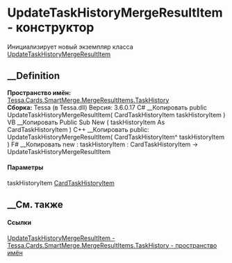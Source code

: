 # UpdateTaskHistoryMergeResultItem - конструктор
Инициализирует новый экземпляр класса
[UpdateTaskHistoryMergeResultItem](T_Tessa_Cards_SmartMerge_MergeResultItems_TaskHistory_UpdateTaskHistoryMergeResultItem.htm)
##  __Definition
 **Пространство имён:**
[Tessa.Cards.SmartMerge.MergeResultItems.TaskHistory](N_Tessa_Cards_SmartMerge_MergeResultItems_TaskHistory.htm)  
 **Сборка:** Tessa (в Tessa.dll) Версия: 3.6.0.17
C# __Копировать
     public UpdateTaskHistoryMergeResultItem(
    	CardTaskHistoryItem taskHistoryItem
    )
VB __Копировать
     Public Sub New ( 
    	taskHistoryItem As CardTaskHistoryItem
    )
C++ __Копировать
     public:
    UpdateTaskHistoryMergeResultItem(
    	CardTaskHistoryItem^ taskHistoryItem
    )
F# __Копировать
     new : 
            taskHistoryItem : CardTaskHistoryItem -> UpdateTaskHistoryMergeResultItem
#### Параметры
taskHistoryItem [CardTaskHistoryItem](T_Tessa_Cards_CardTaskHistoryItem.htm)
## __См. также
#### Ссылки
[UpdateTaskHistoryMergeResultItem -
](T_Tessa_Cards_SmartMerge_MergeResultItems_TaskHistory_UpdateTaskHistoryMergeResultItem.htm)
[Tessa.Cards.SmartMerge.MergeResultItems.TaskHistory - пространство
имён](N_Tessa_Cards_SmartMerge_MergeResultItems_TaskHistory.htm)
